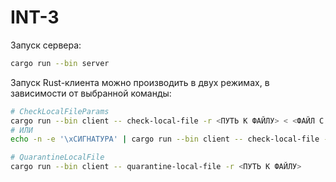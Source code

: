 # INT-3

Запуск сервера:
```bash
cargo run --bin server
```

Запуск Rust-клиента можно производить в двух режимах, в зависимости от выбранной команды:
```bash
# CheckLocalFileParams
cargo run --bin client -- check-local-file -r <ПУТЬ К ФАЙЛУ> < <ФАЙЛ С СИГНАТУРОЙ>
# ИЛИ
echo -n -e '\xСИГНАТУРА' | cargo run --bin client -- check-local-file -r <ПУТЬ К ФАЙЛУ>

# QuarantineLocalFile
cargo run --bin client -- quarantine-local-file -r <ПУТЬ К ФАЙЛУ>
```